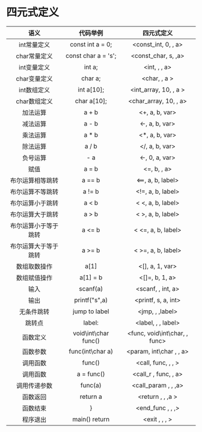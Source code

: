 # 四元式定义

语义   |  代码举例  |  四元式定义 
:-----:| :-------: | :--------: 
int常量定义 | const int a = 0; | \<const_int, 0, , a\>
char常量定义 | const char a = 's'; | \<const_char, s, ,a\>
int变量定义| int a; | \<int, , , a\>
char变量定义| char a; | \<char, , a \>
int数组定义|int a[10];| \<int_array, 10, , a \>
char数组定义|char a[10];| \<char_array, 10, , a\>
加法运算| a + b| \<+, a, b, var\> 
减法运算| a - b| \<-, a, b, var\>
乘法运算| a * b| \<*, a, b, var\>
除法运算| a / b| \</, a, b, var\>
负号运算| - a  | \<-, 0, a, var\>
赋值    | a = b| \<=, b, , a\>
布尔运算相等跳转| a == b| \<==, a, b, label\>
布尔运算不等跳转| a != b| \<!=, a, b, label\>
布尔运算小于跳转| a < b | \< <, a, b, label\>
布尔运算大于跳转| a > b | \< >, a, b, label\>
布尔运算小于等于跳转|a <= b| \< <=, a, b, label\>
布尔运算大于等于跳转|a >= b| \< >=, a, b, label\>
数组取数操作| a[1] | \<[], a, 1, var\>
数组赋值操作| a[1] = b | \<[]=, b, 1, a\>
输入| scanf(a) | \<scanf, , int, a\>
输出| printf("s",a)| \<printf, s, a, int\>
无条件跳转| jump to label | \<jmp, , ,label\>
跳转点| label: | \<label, , , label\>
函数定义| void\int\char func()| \<func, void\int\char, , func\>
函数参数| func(int\char a) | \<param, int\char , , a\>
调用函数| func() | \<call, func, , , \>
调用函数| a = func() | \<call_r , func, , a\>
调用传递参数| func(a) | \<call_param , , ,a\>
函数返回| return a | \<return , , ,a \>
函数结束| }        | \<end_func , , ,\>
程序退出| main() return | \<exit , , , \>
